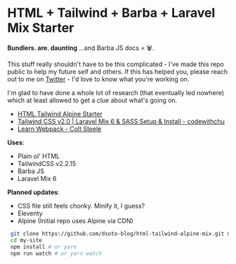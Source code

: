 # HTML + Tailwind + Barba + Laravel Mix Starter

**Bundlers. are. daunting** ...and Barba JS docs = 🗑. 

This stuff really shouldn't have to be this complicated - I’ve made this repo public to help my future self and others. If this has helped you, please reach out to me on [Twitter](https://twitter.com/bhavyadaiya) - I'd love to know what you're working on.

I'm glad to have done a whole lot of research (that eventually led nowhere) which at least allowed to get a clue about what's going on.
- [HTML Tailwind Alpine Starter](https://duckduckgo.com)
- [Tailwind CSS v2.0 | Laravel Mix 6 & SASS Setup & Install - codewithchu](https://www.youtube.com/watch?v=M37ojfmHb7U)
- [Learn Webpack - Colt Steele](https://www.youtube.com/playlist?list=PLblA84xge2_zwxh3XJqy6UVxS60YdusY8)

**Uses**:
 - Plain ol' HTML
 - TailwindCSS v2.2.15
 - Barba JS
 - Laravel Mix 6

**Planned updates**:
 - CSS file still feels chonky. Minify it, I guess?
 - Eleventy
 - Alpine (Initial repo uses Alpine via CDN)

```bash
 git clone https://github.com/dsoto-blog/html-tailwind-alpine-mix.git my-site
 cd my-site
 npm install # or yarn
 npm run watch # or yarn watch
```

